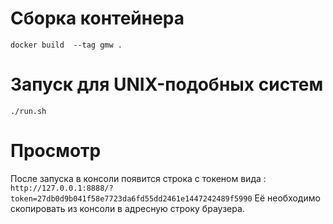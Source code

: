 # Сборка контейнера

```docker build  --tag gmw .```

# Запуск для UNIX-подобных систем

```./run.sh```

# Просмотр

После запуска в консоли появится строка с токеном вида : ```http://127.0.0.1:8888/?token=27db0d9b041f58e7723da6fd55dd2461e1447242489f5990```
Её необходимо скопировать из консоли в адресную строку браузера.